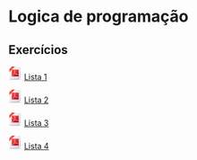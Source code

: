# Logica de programação

## Exercícios

[![PDF](img/pdf-24.png)](pdfs/lista01.pdf) [Lista 1](lista01.md)

[![PDF](img/pdf-24.png)](pdfs/lista02.pdf) [Lista 2](lista02.md)

[![PDF](img/pdf-24.png)](pdfs/lista03.pdf) [Lista 3](lista03.md)

[![PDF](img/pdf-24.png)](pdfs/lista04.pdf) [Lista 4](lista04.md)
